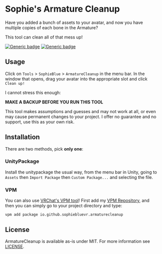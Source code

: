 Sophie's Armature Cleanup
=========================

Have you added a bunch of assets to your avatar, and now you have multiple
copies of each bone in the Armature?

This tool can clean all of that mess up!

[![Generic badge](https://img.shields.io/badge/Unity-2019.4.31f1-informational.svg)](https://unity3d.com/unity/whats-new/2019.4.31)
[![Generic badge](https://img.shields.io/badge/SDK-AvatarSDK3-informational.svg)](https://vrchat.com/home/download)

## Usage

Click on `Tools` > `SophieBlue` > `ArmatureCleanup` in the menu bar.  In the
window that opens, drag your avatar into the appropriate slot and click `Clean
up!`

I cannot stress this enough:
	
**MAKE A BACKUP BEFORE YOU RUN THIS TOOL**

This tool makes assumptions and guesses and may not work at all, or even may
cause permanent changes to your project.  I offer no guarantee and no support,
use this as your own risk.

## Installation

There are two methods, pick **only one**:

### UnityPackage

Install the unitypackage the usual way, from the menu bar in Unity, going
to `Assets` then `Import Package` then `Custom Package...` and selecting the
file.

### VPM

You can also use [VRChat's VPM tool](https://vcc.docs.vrchat.com/vpm/cli/)!
First add my [VPM Repository](https://github.com/SophieBlueVR/vpm-repos), and
then you can simply go to your project directory and type:

```
vpm add package io.github.sophiebluevr.armaturecleanup
```

## License

ArmatureCleanup is available as-is under MIT. For more information see
[LICENSE](/LICENSE.txt).
